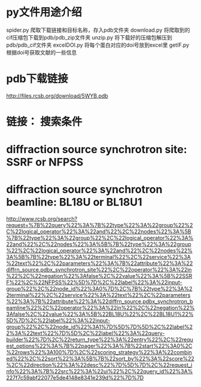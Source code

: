 # py文件用途介绍
spider.py 爬取下载链接和目标名称，存入pdb文件夹
download.py 将爬取到的cif压缩包下载到pdb/pdb_zip文件夹
unzip.py 将下载好的压缩包解压到pdb/pdb_cif文件夹
excelDOI.py 将每个蛋白对应的doi号放到excel里
getIF.py 根据doi号获取文献的一些信息


# pdb下载链接
http://files.rcsb.org/download/5WYB.pdb


# 链接： 	搜索条件
# 		diffraction source synchrotron site: SSRF or NFPSS
#		diffraction source synchrotron beamline: BL18U or BL18U1
http://www.rcsb.org/search?request=%7B%22query%22%3A%7B%22type%22%3A%22group%22%2C%22logical_operator%22%3A%22and%22%2C%22nodes%22%3A%5B%7B%22type%22%3A%22group%22%2C%22logical_operator%22%3A%22and%22%2C%22nodes%22%3A%5B%7B%22type%22%3A%22group%22%2C%22logical_operator%22%3A%22and%22%2C%22nodes%22%3A%5B%7B%22type%22%3A%22terminal%22%2C%22service%22%3A%22text%22%2C%22parameters%22%3A%7B%22attribute%22%3A%22diffrn_source.pdbx_synchrotron_site%22%2C%22operator%22%3A%22in%22%2C%22negation%22%3Afalse%2C%22value%22%3A%5B%22SSRF%22%2C%22NFPSS%22%5D%7D%2C%22label%22%3A%22input-group%22%2C%22node_id%22%3A0%7D%2C%7B%22type%22%3A%22terminal%22%2C%22service%22%3A%22text%22%2C%22parameters%22%3A%7B%22attribute%22%3A%22diffrn_source.pdbx_synchrotron_beamline%22%2C%22operator%22%3A%22in%22%2C%22negation%22%3Afalse%2C%22value%22%3A%5B%22BL18U%22%2C%22BL18U1%22%5D%7D%2C%22label%22%3A%22input-group%22%2C%22node_id%22%3A1%7D%5D%7D%5D%2C%22label%22%3A%22text%22%7D%5D%2C%22label%22%3A%22query-builder%22%7D%2C%22return_type%22%3A%22entry%22%2C%22request_options%22%3A%7B%22pager%22%3A%7B%22start%22%3A0%2C%22rows%22%3A100%7D%2C%22scoring_strategy%22%3A%22combined%22%2C%22sort%22%3A%5B%7B%22sort_by%22%3A%22score%22%2C%22direction%22%3A%22desc%22%7D%5D%7D%2C%22request_info%22%3A%7B%22src%22%3A%22ui%22%2C%22query_id%22%3A%227f7c59abf22077e5de4148e8341e239d%22%7D%7D

